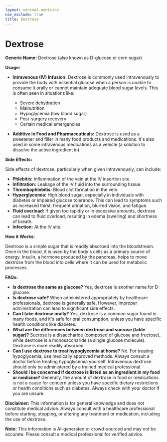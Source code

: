 ```yaml
---
layout: minimal-medicine
nav_exclude: true
title: Dextrose
---
```


# Dextrose

**Generic Name:** Dextrose (also known as D-glucose or corn sugar)

**Usage:**

* **Intravenous (IV) Infusion:**  Dextrose is commonly used intravenously to provide the body with essential glucose when a person is unable to consume it orally or cannot maintain adequate blood sugar levels. This is often seen in situations like:
    * Severe dehydration
    * Malnutrition
    * Hypoglycemia (low blood sugar)
    * Post-surgery recovery
    * Certain medical emergencies

* **Additive in Food and Pharmaceuticals:** Dextrose is used as a sweetener and filler in many food products and medications.  It's also used in some intravenous medications as a vehicle (a solution to dissolve the active ingredient in).


**Side Effects:**

Side effects of dextrose, particularly when given intravenously, can include:

* **Phlebitis:** Inflammation of the vein at the IV insertion site.
* **Infiltration:** Leakage of the IV fluid into the surrounding tissue.
* **Thrombophlebitis:** Blood clot formation in the vein.
* **Hyperglycemia:** High blood sugar, especially in individuals with diabetes or impaired glucose tolerance. This can lead to symptoms such as increased thirst, frequent urination, blurred vision, and fatigue.
* **Fluid overload:**  If given too rapidly or in excessive amounts, dextrose can lead to fluid overload, resulting in edema (swelling) and shortness of breath.
* **Infection:** At the IV site.

**How it Works:**

Dextrose is a simple sugar that is readily absorbed into the bloodstream.  Once in the blood, it is used by the body's cells as a primary source of energy.  Insulin, a hormone produced by the pancreas, helps to move dextrose from the blood into cells where it can be used for metabolic processes.

**FAQs:**

* **Is dextrose the same as glucose?**  Yes, dextrose is another name for D-glucose.
* **Is dextrose safe?** When administered appropriately by healthcare professionals, dextrose is generally safe. However, improper administration can lead to significant side effects.
* **Can I take dextrose orally?** Yes, dextrose is a common sugar found in many foods, and it's safe for oral consumption, unless you have specific health conditions like diabetes.
* **What are the differences between dextrose and sucrose (table sugar)?** Sucrose is a disaccharide (composed of glucose and fructose), while dextrose is a monosaccharide (a single glucose molecule). Dextrose is more readily absorbed.
* **Can I use dextrose to treat hypoglycemia at home?**  No.  For treating hypoglycemia, use medically approved methods.  Always consult a doctor before treating hypoglycemia yourself.  Intravenous dextrose should only be administered by a trained medical professional.
* **Should I be concerned if dextrose is listed as an ingredient in my food or medicine?**  Generally, the amount of dextrose in food or medications is not a cause for concern unless you have specific dietary restrictions or health conditions such as diabetes.  Always check with your doctor if you are unsure.

**Disclaimer:** This information is for general knowledge and does not constitute medical advice. Always consult with a healthcare professional before starting, stopping, or altering any treatment or medication, including the use of dextrose.


**Note:** This information is AI-generated or crowd-sourced and may not be accurate. Please consult a medical professional for verified advice.